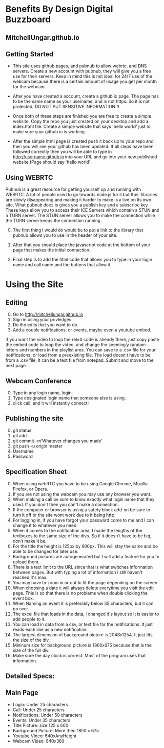 # Benefits By Design Digital Buzzboard
MitchellUngar.github.io
-----------------------
Getting Started
---------------
* This site uses github pages, and pubnub to allow webrtc, and DNS servers.
  Create a new account with pubnub, they will give you a free use for their servers.
  Keep in mind this is not ideal for 24/7 use of the webcam because there is a certain amount of usage
  you get per month for the webcam.

* After you have created a account, create a github io page. The page has to be the same
  name as your username, and is not https. So it is not protected, DO NOT PUT SENSITIVE INFORMATION!!!

* Once both of these steps are finished you are free to create a simple website. Copy the repo you just
  created on your desktop and add a index.html file. Create a simple website that says 'hello world'
  just to make sure your github io is working.

* After the simple html page is created push it back up to your repo and then you will see your github
  has been updated. If all steps have been followed correctly then you will be able to type in
  http://username.github.io into your URL and go into your new published website.(Page should say
  'hello world'

Using WEBRTC
------------
Pubnub is a great resource for getting yourself up and running with WEBRTC. A lot of people used to go
towards node.js for it but their libraries are slowly disappearing and making it harder to make is a
live on its own site.
What pubnub does is gives you a publish key and a subscribe key. These keys allow you to access their
ICE Servers which contain a STUN and a TURN server. The STUN server allows you to make the connection
while the TURN server keeps the connection running.

0. The first thing I would do would be to put a link to the library that pubnub allows you to use in
   the header of your site.

0. After that you should place the javascript code at the bottom of your page that makes the initial
   connection.

0. Final step is to add the html code that allows you to type in your login name and call name
   and the buttons that allow it.

# Using the Site

Editing
-------
0. Go to http://mitchellungar.github.io
0. Sign in using your privledges.
0. Do the edits that you want to do.
0. Add a couple notifications, or events, maybe even a youtube embed.

If you want the video to loop the rel=0 code is already there, just
copy paste the embed code to loop the video, and change the seemingly
random letters and numbers in the playlist area.
You can save to a .csv file for your notifications, or load from a
preexisting file. The load doesn't have to be from a .csv file, it can
be a text file from notepad.
Submit and move to the next page.

Webcam Conference
-----------------
0. Type in any login name, login.
0. Type designated login name that someone else is using.
0. click call, and it will instantly connect!

Publishing the site
-------------------
0. git status
0. git add .
0. git commit -m'Whatever changes you made'
0. git push -u origin master
0. Username
0. Password

Specification Sheet
-------------------
0. When using webRTC you have to be using Google Chrome, Mozilla Firefox, or Opera.
0. If you are not using the webcam you may use any browser you want.
0. When making a call be sure to know exactly what login name that they used. If you don't then you can't make a connection.
0. If the computer or browser is using a safety block add-on be sure to turn it off or the site wont work due to it being http.
0. For logging in, if you have forgot your password come to me and I can change it to whatever you need.
0. When it comes to the notification area, I made the lengths of the textboxes to the same size of the divs. So if it doesn't have to be big, don't make it be.
0. For the title the height is 125px by 600px. This will stay the same and be able to be changed for later use.
0. Background pictures are autogenerated but I will add a feature for you to upload them.
0. There is a text limit to the URL since that is what switches information between pages. But with typing a lot of information I still haven't reached it's max.
0. You may have to zoom in or out to fit the page depending on the screen.
0. When choosing a date it will always delete everytime you visit the edit page. This is so that there is no problems when double clicking the event box.
0. When Naming an event it is preferably below 35 characters, but it can go over.
0. The excel file that loads in the data, I changed it's layout so it is easier to add people to it.
0. You can load in data from a csv, or text file for the notifications. It just reads each line as a new notification.
0. The largest dimension of background picture is 2048x1254. It just fits the size of the div.
0. Mininum size for background picture is 1800x675 because that is the size of the full div.
0. Make sure the day clock is correct. Most of the program uses that information.

Detailed Specs:
---------------
Main Page
---------
* Login: Under 25 characters
* Call: Under 25 characters
* Notifications: Under 50 characters
* Events: Under 35 characters
* Title Picture: size 125 x 600
* Background Picture: More then 1800 x 675
* Youtube Video: 640xAnyHeight
* Webcam Video: 640x360

